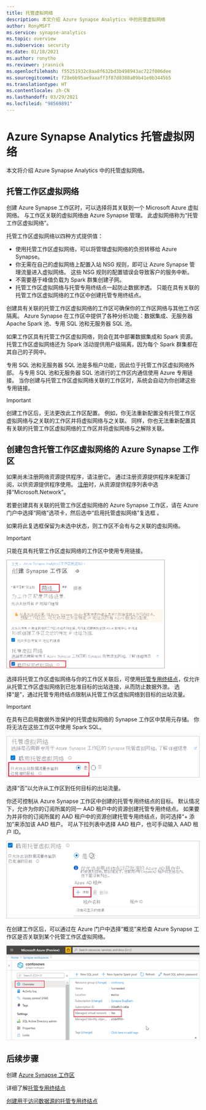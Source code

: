 ```yaml
---
title: 托管虚拟网络
description: 本文介绍 Azure Synapse Analytics 中的托管虚拟网络
author: RonyMSFT
ms.service: synapse-analytics
ms.topic: overview
ms.subservice: security
ms.date: 01/18/2021
ms.author: ronytho
ms.reviewer: jrasnick
ms.openlocfilehash: f55251932c8aa8f632bd3b498943ac722f006dee
ms.sourcegitcommit: f28ebb95ae9aaaff3f87d8388a09b41e0b3445b5
ms.translationtype: HT
ms.contentlocale: zh-CN
ms.lasthandoff: 03/29/2021
ms.locfileid: "98569891"
---
```

# <a name="azure-synapse-analytics-managed-virtual-network"></a>Azure Synapse Analytics 托管虚拟网络

本文将介绍 Azure Synapse Analytics 中的托管虚拟网络。

## <a name="managed-workspace-virtual-network"></a>托管工作区虚拟网络

创建 Azure Synapse 工作区时，可以选择将其关联到一个 Microsoft Azure 虚拟网络。 与工作区关联的虚拟网络由 Azure Synapse 管理。 此虚拟网络称为“托管工作区虚拟网络”。

托管工作区虚拟网络以四种方式提供值：

- 使用托管工作区虚拟网络，可以将管理虚拟网络的负担转移给 Azure Synapse。
- 你无需在自己的虚拟网络上配置入站 NSG 规则，即可让 Azure Synapse 管理流量进入虚拟网络。 这些 NSG 规则的配置错误会导致客户的服务中断。
- 不需要基于峰值负载为 Spark 群集创建子网。
- 托管工作区虚拟网络与托管专用终结点一起防止数据渗透。 只能在具有关联的托管工作区虚拟网络的工作区中创建托管专用终结点。

创建具有关联的托管工作区虚拟网络的工作区可确保你的工作区网络与其他工作区隔离。 Azure Synapse 在工作区中提供了各种分析功能：数据集成、无服务器 Apache Spark 池、专用 SQL 池和无服务器 SQL 池。

如果工作区具有托管工作区虚拟网络，则会在其中部署数据集成和 Spark 资源。 托管工作区虚拟网络还为 Spark 活动提供用户级隔离，因为每个 Spark 群集都在其自己的子网中。

专用 SQL 池和无服务器 SQL 池是多租户功能，因此位于托管工作区虚拟网络外部。 与专用 SQL 池和无服务器 SQL 池进行的工作区内通信使用 Azure 专用链接。 当你创建与托管工作区虚拟网络关联的工作区时，系统会自动为你创建这些专用链接。

>[!IMPORTANT]
>创建工作区后，无法更改此工作区配置。 例如，你无法重新配置没有托管工作区虚拟网络与之关联的工作区并将虚拟网络与之关联。 同样，你也无法重新配置具有关联的托管工作区虚拟网络的工作区并将虚拟网络与之解除关联。

## <a name="create-an-azure-synapse-workspace-with-a-managed-workspace-virtual-network"></a>创建包含托管工作区虚拟网络的 Azure Synapse 工作区

如果尚未注册网络资源提供程序，请注册它。 通过注册资源提供程序来配置订阅，以供资源提供程序使用。 [注册](../../azure-resource-manager/management/resource-providers-and-types.md)时，从资源提供程序列表中选择“Microsoft.Network”。

若要创建具有关联的托管工作区虚拟网络的 Azure Synapse 工作区，请在 Azure 门户中选择“网络”选项卡，然后选中“启用托管虚拟网络”复选框 。

如果将此复选框保留为未选中状态，则工作区不会有与之关联的虚拟网络。

>[!IMPORTANT]
>只能在具有托管工作区虚拟网络的工作区中使用专用链接。

![启用托管工作区虚拟网络](./media/synapse-workspace-managed-vnet/enable-managed-vnet-1.png)

选择将托管工作区虚拟网络与你的工作区关联后，可使用[托管专用终结点](./synapse-workspace-managed-private-endpoints.md)，仅允许从托管工作区虚拟网络到已批准目标的出站连接，从而防止数据外泄。 选择“是”，通过托管专用终结点限制从托管工作区虚拟网络到目标的出站流量。 


>[!IMPORTANT]
>在具有已启用数据外泄保护的托管虚拟网络的 Synapse 工作区中禁用元存储。 你将无法在这些工作区中使用 Spark SQL。

![使用托管专用终结点的出站流量](./media/synapse-workspace-managed-vnet/select-outbound-connectivity.png)

选择“否”以允许从工作区到任何目标的出站流量。

你还可控制从 Azure Synapse 工作区中创建的托管专用终结点的目标。 默认情况下，允许为你的订阅所属的同一 AAD 租户中的资源创建托管专用终结点。 如果要为并非你的订阅所属的 AAD 租户中的资源创建托管专用终结点，则可选择“+ 添加”来添加该 AAD 租户。 可从下拉列表中选择 AAD 租户，也可手动输入 AAD 租户 ID。

![添加额外的 AAD 租户](./media/synapse-workspace-managed-vnet/add-additional-azure-active-directory-tenants.png)

在创建工作区后，可以通过在 Azure 门户中选择“概览”来检查 Azure Synapse 工作区是否关联到某个托管工作区虚拟网络。

![Azure 门户中的工作区概览](./media/synapse-workspace-managed-vnet/enable-managed-vnet-2.png)

## <a name="next-steps"></a>后续步骤

创建 [Azure Synapse 工作区](../quickstart-create-workspace.md)

详细了解[托管专用终结点](./synapse-workspace-managed-private-endpoints.md)

[创建用于访问数据源的托管专用终结点](./how-to-create-managed-private-endpoints.md)
